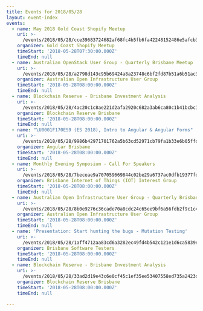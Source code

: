 ```yaml
---
title: Events for 2018/05/28
layout: event-index
events:
  - name: May 2018 Gold Coast Shopify Meetup
    uri: >-
      /events/2018/05/28/cce39683724682af68fc4b5fb6fa42248152486e5afcb3e4e2c5f67ce2c11a3b
    organizer: Gold Coast Shopify Meetup
    timeStart: '2018-05-28T07:30:00.000Z'
    timeEnd: null
  - name: Australian OpenStack User Group - Quarterly Brisbane Meetup
    uri: >-
      /events/2018/05/28/a2798d143c95b69424a8a23748c6bf2fd87b51a6b51ac3c0202b7a230970a4c6
    organizer: Australian Open Infrastructure User Group
    timeStart: '2018-05-28T08:00:00.000Z'
    timeEnd: null
  - name: Blockchain Reserve - Brisbane Investment Analysis
    uri: >-
      /events/2018/05/28/4ac20c1c8ae221d2afa2920c682a3ab6ca80c1b41bcbc119c5c0128c7466f23e
    organizer: Blockchain Reserve Brisbane
    timeStart: '2018-05-28T08:00:00.000Z'
    timeEnd: null
  - name: "\U0001F170️ES9 (ES 2018), Intro to Angular & Angular Forms"
    uri: >-
      /events/2018/05/28/9986b42971701762a5b63cd52971cb79fa1b33e6b05ffd06afc3c7edfd314d57
    organizer: Angular Brisbane
    timeStart: '2018-05-28T08:00:00.000Z'
    timeEnd: null
  - name: Monthly Evening Symposium - Call For Speakers
    uri: >-
      /events/2018/05/28/7beceae9a707059669844c02be29a6737ac0dfb19377fd80c1e1e6f4bd43ce2f
    organizer: Brisbane Internet of Things (IOT) Interest Group
    timeStart: '2018-05-28T08:00:00.000Z'
    timeEnd: null
  - name: Australian Open Infrastructure User Group - Quarterly Brisbane Meetup
    uri: >-
      /events/2018/05/28/8b0e9276c36cade70a8cdc24c65ee9bf6a56fdb2f9c1c41ea3d50cc97d73a974
    organizer: Australian Open Infrastructure User Group
    timeStart: '2018-05-28T08:00:00.000Z'
    timeEnd: null
  - name: 'Presentation: Start hunting the bugs - Mutation Testing'
    uri: >-
      /events/2018/05/28/1aff4712aa83cd6a3282ec49fd4b542c121e1d6ca5839eddd906967434d718db
    organizer: Brisbane Software Testers
    timeStart: '2018-05-28T08:00:00.000Z'
    timeEnd: null
  - name: Blockchain Reserve - Brisbane Investment Analysis
    uri: >-
      /events/2018/05/28/33ad2d19e43c6e0cf45c1ef35ee53407558ed735a2423d770e9f30c1dc411c14
    organizer: Blockchain Reserve Brisbane
    timeStart: '2018-05-28T08:00:00.000Z'
    timeEnd: null

---
```

